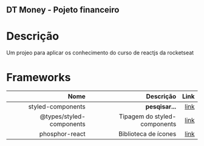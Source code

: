 ## DT Money - Pojeto financeiro

# Descrição
Um projeo para aplicar os conhecimento do curso de reactjs da rocketseat

# Frameworks

| Nome | Descrição | Link |
| ------:| -----------:| -----------:|
| styled-components   | __pesqisar...__ | [link](https://www.fastify.io/) |
| @types/styled-components   | Tipagem do styled-components | [link](https://www.fastify.io/) |
| phosphor-react   | Biblioteca de ícones | [link](https://www.fastify.io/) |